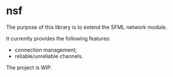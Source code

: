 # nsf
The purpose of this library is to extend the SFML network module.

It currently provides the following features:
- connection management;
- reliable/unreliable channels.

The project is WIP.
